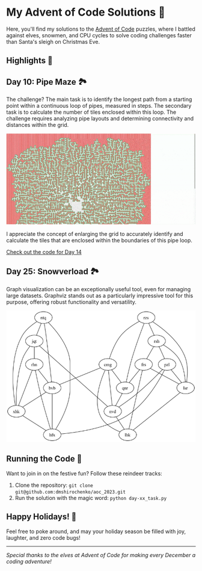 # My Advent of Code Solutions 🎄

 Here, you'll find my solutions to the [Advent of Code](https://adventofcode.com/) puzzles, where I battled against elves, snowmen, and CPU cycles to solve coding challenges faster than Santa's sleigh on Christmas Eve.


## Highlights 🌟

## Day 10: Pipe Maze 🏞️

The challenge? The main task is to identify the longest path from a starting point within a continuous loop of pipes, measured in steps. The secondary task is to calculate the number of tiles enclosed within this loop. The challenge requires analyzing pipe layouts and determining connectivity and distances within the grid.

![Pipe Maze](pipe_maze_expanded.gif)

I appreciate the concept of enlarging the grid to accurately identify and calculate the tiles that are enclosed within the boundaries of this pipe loop.

[Check out the code for Day 14](./day_10_task.py)

## Day 25: Snowverload 🏞️

Graph visualization can be an exceptionally useful tool, even for managing large datasets. Graphviz stands out as a particularly impressive tool for this purpose, offering robust functionality and versatility.

![Graph Vizialization](output_day_25.png)

## Running the Code 🏃

Want to join in on the festive fun? Follow these reindeer tracks:

1. Clone the repository: `git clone git@github.com:dmshirochenko/aoc_2023.git`
2. Run the solution with the magic word: `python day-xx_task.py`

## Happy Holidays! 🎉

Feel free to poke around, and may your holiday season be filled with joy, laughter, and zero code bugs!

---

_Special thanks to the elves at Advent of Code for making every December a coding adventure!_
